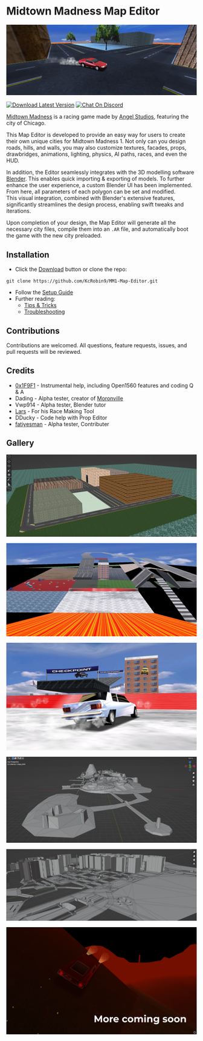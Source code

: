 # Midtown Madness Map Editor

![Preview](Resources/EditorResources/GALLERY/Preview.png)

[![Download Latest Version](https://img.shields.io/badge/download-latest-brightgreen?logo=data%3Aimage%2Fsvg%2Bxml%3Bbase64%2CPHN2ZyB4bWxucz0iaHR0cDovL3d3dy53My5vcmcvMjAwMC9zdmciIGhlaWdodD0iMjQiIHdpZHRoPSIyNCI%2BPHBhdGggZmlsbD0iIzRjMSIgZD0iTTUgMjBoMTR2LTJINXYyek0xOSA5aC00VjNIOXY2SDVsNyA3IDctN3oiLz48L3N2Zz4%3D)](https://github.com/KcRobin9/MM1-Map-Editor/archive/refs/heads/main.zip)
[![Chat On Discord](https://img.shields.io/discord/239900961731117059?color=7289DA&logo=discord)](https://discord.gg/tjTQAbFdqQ)

[Midtown Madness](https://en.wikipedia.org/wiki/Midtown_Madness) is a racing game made by [Angel Studios](https://gitlab.com/kbrobin9/gitlab-resources/-/blob/main/SQL_LIBRARY.MD?ref_type=heads), featuring the city of Chicago.

This Map Editor is developed to provide an easy way for users to create their own unique cities for Midtown Madness 1.            Not only can you design roads, hills, and walls, you may also customize textures, facades, props, drawbridges, animations, lighting, physics, AI paths, races, and even the HUD.

In addition, the Editor seamlessly integrates with the 3D modelling software [Blender](https://www.blender.org/). This enables quick importing & exporting of models. To further enhance the user experience, a custom Blender UI has been implemented. From here, all parameters of each polygon can be set and modified.   
This visual integration, combined with Blender's extensive features, significantly streamlines the design process, enabling swift tweaks and iterations.

Upon completion of your design, the Map Editor will generate all the necessary city files, compile them into an `.AR` file, and automatically boot the game with the new city preloaded.

## Installation

* Click the [Download](https://github.com/KcRobin9/MM1-Map-Editor/archive/refs/heads/main.zip) button or clone the repo: 
```
git clone https://github.com/KcRobin9/MM1-Map-Editor.git
```
* Follow the [Setup Guide](https://github.com/KcRobin9/MM1-Map-Editor/blob/main/Setup/SETUP.md)
* Further reading: 
    * [Tips & Tricks](https://github.com/KcRobin9/MM1-Map-Editor/blob/main/Setup/TIPS_TRICKS.md)
    * [Troubleshooting](https://github.com/KcRobin9/MM1-Map-Editor/blob/main/Setup/RESOURCES.md)

## Contributions

Contributions are welcomed. All questions, feature requests, issues, and pull requests will be reviewed.

## Credits

* [0x1F9F1](https://github.com/0x1F9F1) - Instrumental help, including Open1560 features and coding Q & A
* Dading - Alpha tester, creator of [Moronville](https://cdn.discordapp.com/attachments/890529659756888074/1179102551724019773/MoronVille_City.ar?ex=66157252&is=6602fd52&hm=a38edf12a33944d1aa76d374e0a50f09081f21ac61a5b1023a192b7ae3c8802b&)
* Vwp914 - Alpha tester, Blender tutor
* [Lars](https://github.com/Larspolo) - For his Race Making Tool
* DDucky - Code help with Prop Editor
* [fatiyesman](https://github.com/fatiyesman) - Alpha tester, Contributer
## Gallery

![Preview](Resources/EditorResources/GALLERY/Gallery_1.png)

![Preview](Resources/EditorResources/GALLERY/Gallery_2.png)

![Preview](Resources/EditorResources/GALLERY/Gallery_3.png)

![Preview](Resources/EditorResources/GALLERY/Gallery_4.png)

![Preview](Resources/EditorResources/GALLERY/Gallery_5.png)

![Preview](Resources/EditorResources/GALLERY/Gallery_6.png)